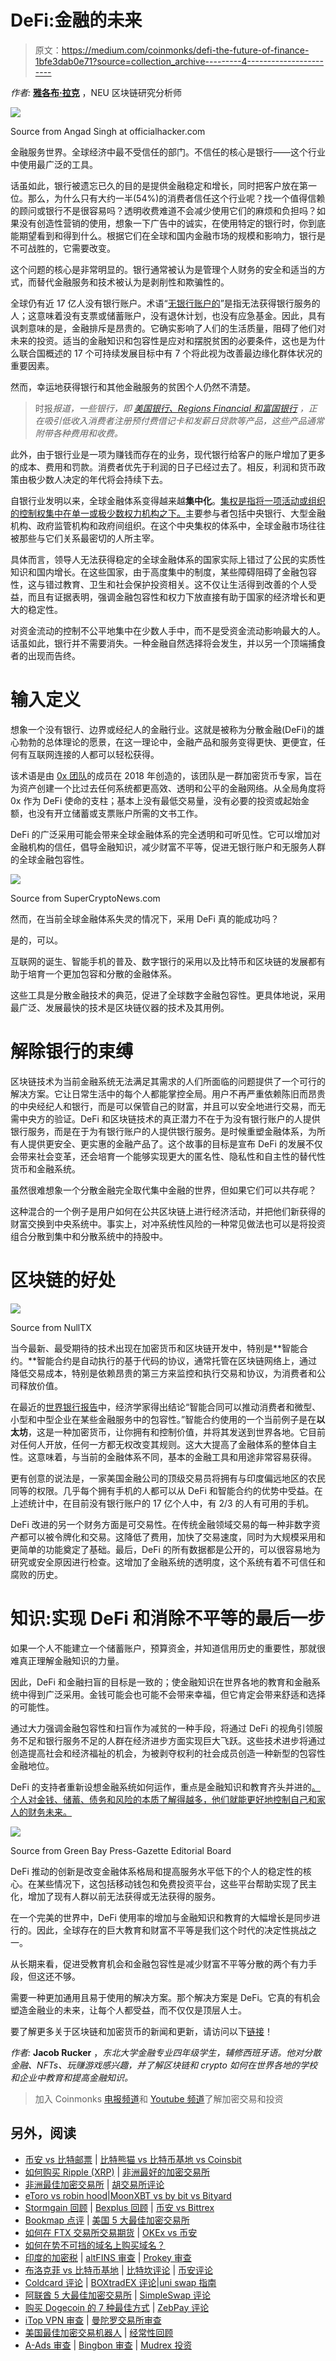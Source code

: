 # DeFi:金融的未来

> 原文：<https://medium.com/coinmonks/defi-the-future-of-finance-1bfe3dab0e71?source=collection_archive---------4----------------------->

*作者:* [**雅各布·拉克**](https://www.linkedin.com/in/jacob-rucker-070b55144/) ，NEU 区块链研究分析师

![](img/294a85454800832b252eaa3bdb46c96b.png)

Source from Angad Singh at officialhacker.com

金融服务世界。全球经济中最不受信任的部门。不信任的核心是银行——这个行业中使用最广泛的工具。

话虽如此，银行被遗忘已久的目的是提供金融稳定和增长，同时把客户放在第一位。那么，为什么只有大约一半(54%)的消费者信任这个行业呢？找一个值得信赖的顾问或银行不是很容易吗？透明收费难道不会减少使用它们的麻烦和负担吗？如果没有创造性营销的使用，想象一下广告中的诚实，在使用特定的银行时，你到底能期望看到和得到什么。根据它们在全球和国内金融市场的规模和影响力，银行是不可战胜的，它需要改变。

这个问题的核心是非常明显的。银行通常被认为是管理个人财务的安全和适当的方式，而替代金融服务和技术被认为是剥削性和欺骗性的。

全球仍有近 17 亿人没有银行账户。术语“[无银行账户的](https://globalfindex.worldbank.org/sites/globalfindex/files/chapters/2017%20Findex%20full%20report_chapter2.pdf)”是指无法获得银行服务的人；这意味着没有支票或储蓄账户，没有退休计划，也没有应急基金。因此，具有讽刺意味的是，金融排斥是昂贵的。它确实影响了人们的生活质量，阻碍了他们对未来的投资。适当的金融知识和包容性是应对和摆脱贫困的必要条件，这也是为什么联合国概述的 17 个可持续发展目标中有 7 个将此视为改善最边缘化群体状况的重要因素。

然而，幸运地获得银行和其他金融服务的贫困个人仍然不清楚。

> 时报*报道，一些银行，即* [*美国银行、Regions Financial 和富国银行*](https://www.forbes.com/sites/halahtouryalai/2012/04/26/how-banks-are-getting-richer-off-the-poor/?sh=5f806f4a3861) *，正在吸引低收入消费者注册预付费借记卡和发薪日贷款等产品，这些产品通常附带各种费用和收费。*

此外，由于银行业是一项为赚钱而存在的业务，现代银行给客户的账户增加了更多的成本、费用和罚款。消费者优先于利润的日子已经过去了。相反，利润和货币政策由极少数人决定的年代将会持续下去。

自银行业发明以来，全球金融体系变得越来越**集中化**。[集权是指将一项活动或组织的控制权集中在单一或极少数权力机构之下。](https://businessjargons.com/centralization.html)主要参与者包括中央银行、大型金融机构、政府监管机构和政府间组织。在这个中央集权的体系中，全球金融市场往往被那些与它们关系最密切的人所主宰。

具体而言，领导人无法获得稳定的全球金融体系的国家实际上错过了公民的实质性知识和国内增长。在这些国家，由于高度集中的制度，某些障碍阻碍了金融包容性，这与错过教育、卫生和社会保护投资相关。这不仅让生活得到改善的个人受益，而且有证据表明，强调金融包容性和权力下放直接有助于国家的经济增长和更大的稳定性。

对资金流动的控制不公平地集中在少数人手中，而不是受资金流动影响最大的人。话虽如此，银行并不需要消失。一种金融自然选择将会发生，并以另一个顶端捕食者的出现而告终。

# 输入定义

想象一个没有银行、边界或经纪人的金融行业。这就是被称为分散金融(DeFi)的雄心勃勃的总体理论的愿景，在这一理论中，金融产品和服务变得更快、更便宜，任何有互联网连接的人都可以轻松获得。

该术语是由 [0x 团队](https://www.coindesk.com/five-years-in-defi-now-defines-ethereum)的成员在 2018 年创造的，该团队是一群加密货币专家，旨在为资产创建一个比过去任何系统都更高效、透明和公平的金融网络。从全局角度将 0x 作为 DeFi 使命的支柱；基本上没有最低交易量，没有必要的投资或起始金额，也没有开立储蓄或支票账户所需的文书工作。

DeFi 的广泛采用可能会带来全球金融体系的完全透明和可听见性。它可以增加对金融机构的信任，倡导金融知识，减少财富不平等，促进无银行账户和无服务人群的全球金融包容性。

![](img/095f686a9d57c324f801082679b60de8.png)

Source from SuperCryptoNews.com

然而，在当前全球金融体系失灵的情况下，采用 DeFi 真的能成功吗？

是的，可以。

互联网的诞生、智能手机的普及、数字银行的采用以及比特币和区块链的发展都有助于培育一个更加包容和分散的金融体系。

这些工具是分散金融技术的典范，促进了全球数字金融包容性。更具体地说，采用最广泛、发展最快的技术是区块链仪器的技术及其用例。

# 解除银行的束缚

区块链技术为当前金融系统无法满足其需求的人们所面临的问题提供了一个可行的解决方案。它让日常生活中的每个人都能掌控全局。用户不再严重依赖陈旧而昂贵的中央经纪人和银行，而是可以保管自己的财富，并且可以安全地进行交易，而无需中央方的验证。DeFi 和区块链技术的真正潜力不在于为没有银行账户的人提供银行服务，而是在于为有银行账户的人提供银行服务。是时候重塑金融体系，为所有人提供更安全、更实惠的金融产品了。这个故事的目标是宣布 DeFi 的发展不仅会带来社会变革，还会培育一个能够实现更大的匿名性、隐私性和自主性的替代性货币和金融系统。

虽然很难想象一个分散金融完全取代集中金融的世界，但如果它们可以共存呢？

这种混合的一个例子是用户如何在公共区块链上进行经济活动，并把他们新获得的财富交换到中央系统中。事实上，对冲系统性风险的一种常见做法也可以是将投资组合分散到集中和分散系统中的持股中。

# 区块链的好处

![](img/fbc1fce1a4508e69c6ca42df41987aa9.png)

Source from NullTX

当今最新、最受期待的技术出现在加密货币和区块链开发中，特别是**智能合约。**智能合约是自动执行的基于代码的协议，通常托管在区块链网络上，通过降低交易成本，特别是依赖昂贵的第三方来监控和执行交易和协议，为消费者和公司释放价值。

在最近的[世界银行报告](https://openknowledge.worldbank.org/bitstream/handle/10986/33723/Smart-Contract-Technology-and-Financial-Inclusion.pdf?sequence=1&isAllowed=y)中，经济学家得出结论“智能合同可以推动消费者和微型、小型和中型企业在某些金融服务中的包容性。”智能合约使用的一个当前例子是在**以太坊**，这是一种加密货币，让你拥有和控制价值，并将其发送到世界各地。它目前对任何人开放，任何一方都无权改变其规则。这大大提高了金融体系的整体自主性。这意味着，与当前的金融体系不同，基本的金融工具和用途非常容易获得。

更有创意的说法是，一家美国金融公司的顶级交易员将拥有与印度偏远地区的农民同等的权限。几乎每个拥有手机的人都可以从 DeFi 和智能合约的优势中受益。在上述统计中，在目前没有银行账户的 17 亿个人中，有 2/3 的人有可用的手机。

DeFi 改进的另一个财务方面是可交易性。在传统金融领域交易的每一种非数字资产都可以被令牌化和交易。这降低了费用，加快了交易速度，同时为大规模采用和更简单的功能奠定了基础。最后，DeFi 的所有数据都是公开的，可以很容易地为研究或安全原因进行检查。这增加了金融系统的透明度，这个系统有着不可信任和腐败的历史。

# 知识:实现 DeFi 和消除不平等的最后一步

如果一个人不能建立一个储蓄账户，预算资金，并知道信用历史的重要性，那就很难真正理解金融知识的力量。

因此，DeFi 和金融扫盲的目标是一致的；使金融知识在世界各地的教育和金融系统中得到广泛采用。金钱可能会也可能不会带来幸福，但它肯定会带来舒适和选择的可能性。

通过大力强调金融包容性和扫盲作为减贫的一种手段，将通过 DeFi 的视角引领服务不足和银行服务不足的人群在经济进步方面实现巨大飞跃。这些技术进步将通过创造提高社会和经济福祉的机会，为被剥夺权利的社会成员创造一种新型的包容性金融地位。

DeFi 的支持者重新设想金融系统如何运作，重点是金融知识和教育齐头并进的[。个人对金钱、储蓄、债务和风险的本质了解得越多，他们就能更好地控制自己和家人的财务未来。](https://www.kogocrypto.com/uncovering-financial-literacy-crypto-takes-the-lead-in-retail-investing/)

![](img/6d9d221e0fd6abea8bc59053d2e3abc3.png)

Source from Green Bay Press-Gazette Editorial Board

DeFi 推动的创新是改变金融体系格局和提高服务水平低下的个人的稳定性的核心。在某些情况下，这包括移动钱包和免费投资平台，这些平台帮助实现了民主化，增加了现有人群以前无法获得或无法获得的服务。

在一个完美的世界中，DeFi 使用率的增加与金融知识和教育的大幅增长是同步进行的。因此，全球存在的巨大教育和财富不平等是我们这个时代的决定性挑战之一。

从长期来看，促进受教育机会和金融包容性是减少财富不平等分散的两个有力手段，但这还不够。

需要一种更加通用且易于使用的解决方案。那个解决方案是 DeFi。它真的有机会塑造金融业的未来，让每个人都受益，而不仅仅是顶层人士。

要了解更多关于区块链和加密货币的新闻和更新，请访问以下[链接](https://linktr.ee/NEUBlockchain)！

*作者:* **Jacob Rucker** ，*东北大学金融专业四年级学生，辅修西班牙语。他对分散金融、NFTs、玩赚游戏感兴趣，并了解区块链和 crypto 如何在世界各地的学校和企业中教育和提高金融知识。*

> 加入 Coinmonks [电报频道](https://t.me/coincodecap)和 [Youtube 频道](https://www.youtube.com/c/coinmonks/videos)了解加密交易和投资

## 另外，阅读

*   [币安 vs 比特邮票](https://blog.coincodecap.com/binance-vs-bitstamp) | [比特熊猫 vs 比特币基地 vs Coinsbit](https://blog.coincodecap.com/bitpanda-coinbase-coinsbit)
*   [如何购买 Ripple (XRP)](https://blog.coincodecap.com/buy-ripple-india) | [非洲最好的加密交易所](https://blog.coincodecap.com/crypto-exchange-africa)
*   [非洲最佳加密交易所](https://blog.coincodecap.com/crypto-exchange-africa) | [胡交易所评论](https://blog.coincodecap.com/hoo-exchange-review)
*   [eToro vs robin hood](https://blog.coincodecap.com/etoro-robinhood)|[MoonXBT vs by bit vs Bityard](https://blog.coincodecap.com/bybit-bityard-moonxbt)
*   [Stormgain 回顾](https://blog.coincodecap.com/stormgain-review) | [Bexplus 回顾](https://blog.coincodecap.com/bexplus-review) | [币安 vs Bittrex](https://blog.coincodecap.com/binance-vs-bittrex)
*   [Bookmap 点评](https://blog.coincodecap.com/bookmap-review-2021-best-trading-software) | [美国 5 大最佳加密交易所](https://blog.coincodecap.com/crypto-exchange-usa)
*   [如何在 FTX 交易所交易期货](https://blog.coincodecap.com/ftx-futures-trading) | [OKEx vs 币安](https://blog.coincodecap.com/okex-vs-binance)
*   [如何在势不可挡的域名上购买域名？](https://blog.coincodecap.com/buy-domain-on-unstoppable-domains)
*   [印度的加密税](https://blog.coincodecap.com/crypto-tax-india) | [altFINS 审查](https://blog.coincodecap.com/altfins-review) | [Prokey 审查](/coinmonks/prokey-review-26611173c13c)
*   [布洛克菲 vs 比特币基地](https://blog.coincodecap.com/blockfi-vs-coinbase) | [比特坎评论](https://blog.coincodecap.com/bitkan-review) | [币安评论](/coinmonks/binance-review-ee10d3bf3b6e)
*   [Coldcard 评论](https://blog.coincodecap.com/coldcard-review) | [BOXtradEX 评论](https://blog.coincodecap.com/boxtradex-review)|[uni swap 指南](https://blog.coincodecap.com/uniswap)
*   [阿联酋 5 大最佳加密交易所](https://blog.coincodecap.com/best-crypto-exchanges-in-uae) | [SimpleSwap 评论](https://blog.coincodecap.com/simpleswap-review)
*   [购买 Dogecoin 的 7 种最佳方式](https://blog.coincodecap.com/ways-to-buy-dogecoin) | [ZebPay 评论](https://blog.coincodecap.com/zebpay-review)
*   [iTop VPN 审查](https://blog.coincodecap.com/itop-vpn-review) | [曼陀罗交易所审查](https://blog.coincodecap.com/mandala-exchange-review)
*   [美国最佳加密交易机器人](https://blog.coincodecap.com/crypto-trading-bots-in-the-us) | [经常性回顾](https://blog.coincodecap.com/changelly-review)
*   [A-Ads 审查](https://blog.coincodecap.com/a-ads-review) | [Bingbon 审查](https://blog.coincodecap.com/bingbon-review) | [Mudrex 投资](https://blog.coincodecap.com/mudrex-invest-review-the-best-way-to-invest-in-crypto)